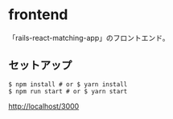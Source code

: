 # frontend

「rails-react-matching-app」のフロントエンド。

## セットアップ

```
$ npm install # or $ yarn install
$ npm run start # or $ yarn start
```

[http://localhost/3000](http://localhost/3001)
